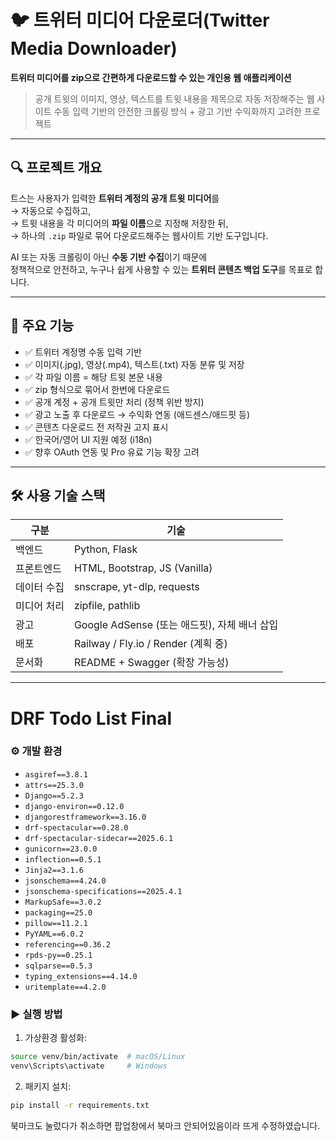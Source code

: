 # 🐦 트위터 미디어 다운로더(Twitter Media Downloader)
**트위터 미디어를 zip으로 간편하게 다운로드할 수 있는 개인용 웹 애플리케이션**  
> 공개 트윗의 이미지, 영상, 텍스트를 트윗 내용을 제목으로 자동 저장해주는 웹 사이트
> 수동 입력 기반의 안전한 크롤링 방식 + 광고 기반 수익화까지 고려한 프로젝트

---

## 🔍 프로젝트 개요

트스는 사용자가 입력한 **트위터 계정의 공개 트윗 미디어**를  
→ 자동으로 수집하고,  
→ 트윗 내용을 각 미디어의 **파일 이름**으로 지정해 저장한 뒤,  
→ 하나의 `.zip` 파일로 묶어 다운로드해주는 웹사이트 기반 도구입니다.

AI 또는 자동 크롤링이 아닌 **수동 기반 수집**이기 때문에  
정책적으로 안전하고, 누구나 쉽게 사용할 수 있는 **트위터 콘텐츠 백업 도구**를 목표로 합니다.

---

## 🎯 주요 기능

- ✅ 트위터 계정명 수동 입력 기반
- ✅ 이미지(.jpg), 영상(.mp4), 텍스트(.txt) 자동 분류 및 저장
- ✅ 각 파일 이름 = 해당 트윗 본문 내용
- ✅ zip 형식으로 묶어서 한번에 다운로드
- ✅ 공개 계정 + 공개 트윗만 처리 (정책 위반 방지)
- ✅ 광고 노출 후 다운로드 → 수익화 연동 (애드센스/애드핏 등)
- ✅ 콘텐츠 다운로드 전 저작권 고지 표시
- ✅ 한국어/영어 UI 지원 예정 (i18n)
- ✅ 향후 OAuth 연동 및 Pro 유료 기능 확장 고려

---

## 🛠️ 사용 기술 스택

| 구분 | 기술 |
|------|------|
| 백엔드 | Python, Flask |
| 프론트엔드 | HTML, Bootstrap, JS (Vanilla) |
| 데이터 수집 | snscrape, yt-dlp, requests |
| 미디어 처리 | zipfile, pathlib |
| 광고 | Google AdSense (또는 애드핏), 자체 배너 삽입 |
| 배포 | Railway / Fly.io / Render (계획 중) |
| 문서화 | README + Swagger (확장 가능성) |


---

# DRF Todo List Final

### ⚙️ 개발 환경
- `asgiref==3.8.1`
- `attrs==25.3.0`
- `Django==5.2.3`
- `django-environ==0.12.0`
- `djangorestframework==3.16.0`
- `drf-spectacular==0.28.0`
- `drf-spectacular-sidecar==2025.6.1`
- `gunicorn==23.0.0`
- `inflection==0.5.1`
- `Jinja2==3.1.6`
- `jsonschema==4.24.0`
- `jsonschema-specifications==2025.4.1`
- `MarkupSafe==3.0.2`
- `packaging==25.0`
- `pillow==11.2.1`
- `PyYAML==6.0.2`
- `referencing==0.36.2`
- `rpds-py==0.25.1`
- `sqlparse==0.5.3`
- `typing_extensions==4.14.0`
- `uritemplate==4.2.0`

### ▶️ 실행 방법

1. 가상환경 활성화:
```bash
source venv/bin/activate  # macOS/Linux
venv\Scripts\activate     # Windows
```

2. 패키지 설치: 
```bash
pip install -r requirements.txt
```


북마크도 눌렀다가 취소하면 팝업창에서 북마크 안되어있음이라 뜨게 수정하였습니다.
